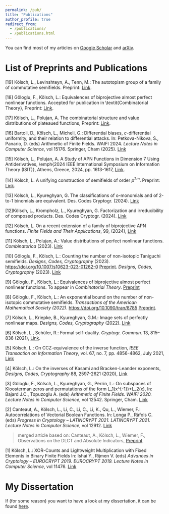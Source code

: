 ```yaml
---
permalink: /pub/
title: "Publications"
author_profile: true
redirect_from: 
  - /publications/
  - /publications.html
---
```


You can find most of my articles on [Google Scholar](https://scholar.google.com/citations?user=yJu5R8kAAAAJ&hl=en&oi=ao) and [arXiv](https://arxiv.org/search/?query=lukas+k%C3%B6lsch&searchtype=all). 

List of Preprints and Publications
=====
\[19\] Kölsch, L., Levinshteyn, A., Tenn, M.: The autotopism group of a family of commutative semifields. Preprint: [Link](https://arxiv.org/abs/2504.17057).

\[18\] Göloglu, F., Kölsch, L.: Equivalences of biprojective almost perfect nonlinear functions. Accepted for publication in \textit{Combinatorial Theory}, Preprint: [Link](https://arxiv.org/abs/2111.04197).

\[17\] Kölsch, L., Polujan, A. The combinatorial structure and value distributions of plateaued functions, Preprint: [Link](https://arxiv.org/abs/2410.00611).

\[16\] Bartoli, D., Kölsch, L., Micheli, G.: Differential biases, *c*-differential uniformity, and their relation to differential attacks. In: Petkova-Nikova, S., Panario, D. (eds) Arithmetic of Finite Fields. WAIFI 2024. *Lecture Notes in Computer Science*, vol 15176. Springer, Cham (2025). [Link](https://doi.org/10.1007/978-3-031-81824-0_13) 

\[15\] Kölsch, L., Polujan, A. A Study of APN Functions in Dimension 7 Using Antiderivatives, \emph{2024 IEEE International Symposium on Information Theory (ISIT)}, Athens, Greece, 2024, pp. 1613-1617, [Link](https://doi.org/10.1109/ISIT57864.2024.10619243).

\[14\] Kölsch, L. A unifying construction of semifields of order $p^{2m}$. Preprint: [Link](https://arxiv.org/abs/2405.09068).

\[13\] Kölsch, L., Kyureghyan, G. The classifications of o-monomials and of 2-to-1 binomials are equivalent. Des. Codes Cryptogr. (2024). [Link](https://doi.org/10.1007/s10623-024-01463-1)

\[12\]Kölsch, L., Krompholz, L., Kyureghyan, G. Factorization and irreducibility of composed products. Des. Codes Cryptogr. (2024). [Link](https://doi.org/10.1007/s10623-024-01529-0)

\[12\] Kölsch, L. On a recent extension of a family of biprojective APN functions. *Finite Fields and Their Applications*,
99, (2024), [Link](https://doi.org/10.1016/j.ffa.2024.102494) 

\[11\] Kölsch, L., Polujan, A.: Value distributions of perfect nonlinear functions. *Combinatorica* (2023). [Link](https://link.springer.com/article/10.1007/s00493-023-00067-y)

\[10\] Göloglu, F., Kölsch, L.: Counting the number of non-isotopic Taniguchi semifields. *Designs, Codes, Cryptography* (2023). https://doi.org/10.1007/s10623-023-01262-0 [Preprint](https://arxiv.org/abs/2207.13497). *Designs, Codes, Cryptography* (2023). [Link](https://doi.org/10.1007/s10623-023-01262-0)

\[9\] Göloglu, F., Kölsch, L.: Equivalences of biprojective almost perfect nonlinear functions. To appear in *Combinatorial Theory*. [Preprint](https://arxiv.org/abs/2111.04197)

\[8\] Göloglu, F., Kölsch, L.: An exponential bound on the number of non-isotopic commutative semifields. *Transactions of the American Mathematical Society (2022)*. https://doi.org/10.1090/tran/8785 [Preprint](https://arxiv.org/abs/2109.04923).

\[7\] Kölsch, L., Kriepke, B., Kyureghyan, G.M.: Image sets of perfectly nonlinear maps. *Designs, Codes, Cryptography* (2022). [Link](https://doi.org/10.1007/s10623-022-01094-4)


\[6\] Kölsch, L., Schüler, R.: Formal self-duality.  *Cryptogr. Commun.* 13, 815–836 (2021), [Link](https://doi.org/10.1007/s12095-021-00508-9).

\[5\] Kölsch, L.: On CCZ-equivalence of the inverse function,  *IEEE Transaction on Information Theory*, vol. 67, no. 7, pp. 4856-4862, July 2021, [Link](https://doi.org/10.1109/TIT.2021.3065068)

\[4\] Kölsch, L.: On the inverses of Kasami and Bracken-Leander exponents, *Designs, Codes, Cryptography* 88, 2597-2621 (2020), [Link](https://doi.org/10.1007/s10623-020-00804-0)

\[3\] Göloglu, F., Kölsch, L., Kyureghyan, G., Perrin, L.: On subspaces of Kloosterman zeros and permutations of the form L_1(x^{-1})+L_2(x), In: Bajard J.C., Topuzoglu A. (eds) *Arithmetic of Finite Fields. WAIFI 2020. Lecture Notes in Computer Science*, vol 12542. Springer, Cham. [Link](https://doi.org/10.1007/978-3-030-68869-1_12)

\[2\] Canteaut, A., Kölsch, L., Li, C., Li, C., Li, K., Qu, L., Wiemer, F.: Autocorrelations of Vectorial Boolean Functions. In: Longa P., Ràfols C. (eds) *Progress in Cryptology – LATINCRYPT 2021. LATINCRYPT 2021. Lecture Notes in Computer Science*, vol 12912. [Link](https://doi.org/10.1007/978-3-030-88238-9_12)
> merged article based on: Canteaut, A., Kölsch, L., Wiemer, F., Observations on the DLCT and Absolute Indicators, [Preprint](https://eprint.iacr.org/2019/848)


\[1\] Kölsch, L.: XOR-Counts and Lightweight Multiplication with Fixed Elements in Binary Finite Fields In: Ishai Y., Rijmen V. (eds) *Advances in Cryptology – EUROCRYPT 2019. EUROCRYPT 2019. Lecture Notes in Computer Science*, vol 11476. [Link](https://doi.org/10.1007/978-3-030-17653-2_10)

My Dissertation
====
If (for some reason) you want to have a look at my dissertation, it can be found [here](http://lkoelsch.github.io/files/main.pdf). 
